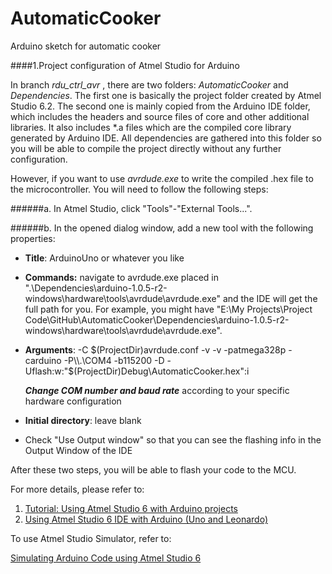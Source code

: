 AutomaticCooker
===============

Arduino sketch for automatic cooker

####1.Project configuration of Atmel Studio for Arduino

In branch *rdu\_ctrl\_avr* , there are two folders: *AutomaticCooker* and *Dependencies*. The first one is basically the project folder created by Atmel Studio 6.2. The second one is mainly copied from the Arduino IDE folder, which includes the headers and source files of core and other additional libraries. It also includes \*.a files which are the compiled core library generated by Arduino IDE. All dependencies are gathered into this folder so you will be able to compile the project directly without any further configuration.

However, if you want to use *avrdude.exe* to write the compiled .hex file to the microcontroller. You will need to follow the following steps:

######a. In Atmel Studio, click "Tools"-"External Tools...". 

######b. In the opened dialog window, add a new tool with the following properties:

- **Title**: ArduinoUno or whatever you like
- **Commands:** navigate to avrdude.exe placed in ".\Dependencies\arduino-1.0.5-r2-windows\hardware\tools\avrdude\avrdude.exe" and the IDE will get the full path for you. 
	For example, you might have "E:\My Projects\Project Code\GitHub\AutomaticCooker\Dependencies\arduino-1.0.5-r2-windows\hardware\tools\avrdude\avrdude.exe".
- **Arguments**: -C $(ProjectDir)avrdude.conf -v -v -patmega328p -carduino -P\\.\COM4 -b115200 -D -Uflash:w:"$(ProjectDir)Debug\AutomaticCooker.hex":i

    _**Change  COM number and baud rate**_  according to your specific hardware configuration 
- **Initial directory**: leave blank
- Check "Use Output window" so that you can see the flashing info in the Output Window of the IDE

After these two steps, you will be able to flash your code to the MCU.

For more details, please refer to:

1. [Tutorial: Using Atmel Studio 6 with Arduino projects](http://www.engblaze.com/tutorial-using-atmel-studio-6-with-arduino-projects/#flash)
2. [Using Atmel Studio 6 IDE with Arduino (Uno and Leonardo)](http://www.hilltop-cottage.info/blogs/adam/using-atmel-studio-6-ide-with-arduino-uno-and-leonardo/)

To use Atmel Studio Simulator, refer to:

[Simulating Arduino Code using Atmel Studio 6](http://www.hilltop-cottage.info/blogs/adam/simulating-arduino-code-using-atmel-studio-6/)